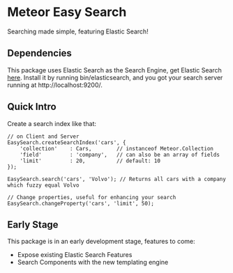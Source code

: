 Meteor Easy Search
=====================

Searching made simple, featuring Elastic Search!

## Dependencies

This package uses Elastic Search as the Search Engine, get Elastic Search [here](http://www.elasticsearch.org/download/). Install it by running bin/elasticsearch, and you got your search server running at http://localhost:9200/.

## Quick Intro

Create a search index like that:

```
// on Client and Server
EasySearch.createSearchIndex('cars', {
    'collection'    : Cars,        // instanceof Meteor.Collection
    'field'         : 'company',   // can also be an array of fields
    'limit'         : 20,          // default: 10
});

EasySearch.search('cars', 'Volvo'); // Returns all cars with a company which fuzzy equal Volvo

// Change properties, useful for enhancing your search
EasySearch.changeProperty('cars', 'limit', 50);
```

## Early Stage

This package is in an early development stage, features to come:

* Expose existing Elastic Search Features
* Search Components with the new templating engine
